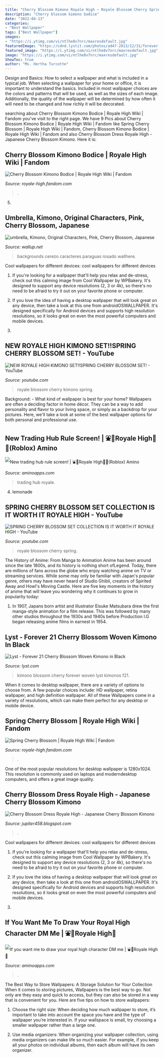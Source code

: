 ```yaml
---
title: "Cherry Blossom Kimono Royale High ~ Royale Blossom Cherry Spring"
description: "Cherry blossom kimono bodice"
date: "2022-04-13"
categories:
- "Best Wallpaper"
tags: ["Best Wallpaper"]
images:
- "https://i.ytimg.com/vi/ntlhe8v7nrc/maxresdefault.jpg"
featuredImage: "https://cdnd.lystit.com/photos/ad47-2013/12/31/forever-21-black-cherry-blossom-woven-kimono-product-1-16494247-2-958966507-normal.jpeg"
featured_image: "https://i.ytimg.com/vi/ntlhe8v7nrc/maxresdefault.jpg"
image: "https://i.ytimg.com/vi/ntlhe8v7nrc/maxresdefault.jpg"
ShowToc: true
author: "Ms. Hertha Turcotte"
---
```



Design and Basics: How to select a wallpaper and what is included in a typical job.
When selecting a wallpaper for your home or office, it is important to understand the basics. Included in most wallpaper choices are the colors and patterns that will be used, as well as the sizes of each image. Additionally, the quality of the wallpaper will be determined by how often it will need to be changed and how richly it will be decorated.

	

		
searching about Cherry Blossom Kimono Bodice | Royale High Wiki | Fandom you've visit to the right page. We have 9 Pics about Cherry Blossom Kimono Bodice | Royale High Wiki | Fandom like Spring Cherry Blossom | Royale High Wiki | Fandom, Cherry Blossom Kimono Bodice | Royale High Wiki | Fandom and also Cherry Blossom Dress Royale High - Japanese Cherry Blossom Kimono. Here it is:
		
    
## Cherry Blossom Kimono Bodice | Royale High Wiki | Fandom

<img loading=lazy src="https://vignette.wikia.nocookie.net/royale-high/images/9/9c/Cherry_Blossom_Kimono_Bodice.png/revision/latest/scale-to-width-down/310?cb=20200430215956" onerror="this.onerror=null;this.src='https://tse1.mm.bing.net/th?id=OIP.Y29tB3n8toFoIPjX6--XXgAAAA&amp;pid=15.1';" alt="Cherry Blossom Kimono Bodice | Royale High Wiki | Fandom">

_Source: royale-high.fandom.com_

>. 

	

5.

    
## Umbrella, Kimono, Original Characters, Pink, Cherry Blossom, Japanese

<img loading=lazy src="http://wallup.net/wp-content/uploads/2016/03/12/281323-umbrella-kimono-original_characters-pink-cherry_blossom-Japanese_clothes.jpg" onerror="this.onerror=null;this.src='https://tse2.mm.bing.net/th?id=OIP.xXVOUp8OVm3Tm_Wfz0CIgAHaFM&amp;pid=15.1';" alt="umbrella, Kimono, Original Characters, Pink, Cherry Blossom, Japanese">

_Source: wallup.net_

>backgrounds cerezo caracteres paraguas rosado wallhere. 

	

Cool wallpapers for different devices:
cool wallpapers for different devices 

1. If you're looking for a wallpaper that'll help you relax and de-stress, check out this calming image from Cool Wallpaper by WPBakery. It's designed to support any device resolutions (2, 3 or 4k), so there's no need to be afraid to try it out on your favorite phone or computer.

2. If you love the idea of having a desktop wallpaper that will look great on any device, then take a look at this one from androidOSWALLPAPER. It's designed specifically for Android devices and supports high resolution resolutions, so it looks great on even the most powerful computers and mobile devices.

3.

    
## NEW ROYALE HIGH KIMONO SET!!SPRING CHERRY BLOSSOM SET! - YouTube

<img loading=lazy src="https://i.ytimg.com/vi/0AKjxEzPiw4/maxresdefault.jpg" onerror="this.onerror=null;this.src='https://tse4.mm.bing.net/th?id=OIP.cTocF-qUT4kcyb6Rux2lxAHaEK&amp;pid=15.1';" alt="NEW ROYALE HIGH KIMONO SET!!SPRING CHERRY BLOSSOM SET! - YouTube">

_Source: youtube.com_

>royale blossom cherry kimono spring. 

	

Background: - What kind of wallpaper is best for your home?
Wallpapers are often a deciding factor in home décor. They can be a way to add personality and flavor to your living space, or simply as a backdrop for your pictures. Here, we'll take a look at some of the best wallpaper options for both personal and professional use.

    
## New Trading Hub Rule Screen! | ⛲🌸Royale High🌸⛲(Roblox) Amino

<img loading=lazy src="http://pm1.narvii.com/7606/8100b24a5f256f677232b15af5a376f697736b21r1-1536-2048v2_uhq.jpg" onerror="this.onerror=null;this.src='https://tse3.mm.bing.net/th?id=OIP.V6e1fjSUiBLMWxd3A71FKQHaJ4&amp;pid=15.1';" alt="New trading hub rule screen! | ⛲🌸Royale High🌸⛲(Roblox) Amino">

_Source: aminoapps.com_

>trading hub royale. 

	

4. lemonade 

    
## SPRING CHERRY BLOSSOM SET COLLECTION IS IT WORTH IT ROYALE HIGH - YouTube

<img loading=lazy src="https://i.ytimg.com/vi/ntlhe8v7nrc/maxresdefault.jpg" onerror="this.onerror=null;this.src='https://tse4.mm.bing.net/th?id=OIP.UWdoqnMA5b7oCWMPA77wfQHaEK&amp;pid=15.1';" alt="SPRING CHERRY BLOSSOM SET COLLECTION IS IT WORTH IT ROYALE HIGH - YouTube">

_Source: youtube.com_

>royale blossom cherry spring. 

	

The History of Anime: From Manga to Animation
Anime has been around since the late 1800s, and its history is nothing short ofLegend. Today, there are millions of fans across the globe who enjoy watching anime on TV or streaming services. While some may only be familiar with Japan's popular genre, others may have never heard of Studio Ghibli, creators of Spirited Away and Howl's Moving Castle. Here are five key moments in the history of anime that will leave you wondering why it continues to grow in popularity today:
1) In 1907, Japans born artist and illustrator Eisuke Matsubara drew the first manga-style animation for a film release. This was followed by many other studios throughout the 1930s and 1940s before Production I.G began releasing anime films in earnest in 1954.

    
## Lyst - Forever 21 Cherry Blossom Woven Kimono In Black

<img loading=lazy src="https://cdnd.lystit.com/photos/ad47-2013/12/31/forever-21-black-cherry-blossom-woven-kimono-product-1-16494247-2-958966507-normal.jpeg" onerror="this.onerror=null;this.src='https://tse2.mm.bing.net/th?id=OIP._AXBlO_FkDin09bZ8X203AHaK3&amp;pid=15.1';" alt="Lyst - Forever 21 Cherry Blossom Woven Kimono in Black">

_Source: lyst.com_

>kimono blossom cherry forever woven lyst kimonos f21. 

	

When it comes to desktop wallpaper, there are a variety of options to choose from. A few popular choices include: HD wallpaper, retina wallpaper, and high definition wallpaper. All of these Wallpapers come in a variety of resolutions, which can make them perfect for any desktop or mobile device. 

    
## Spring Cherry Blossom | Royale High Wiki | Fandom

<img loading=lazy src="https://static.wikia.nocookie.net/royale-high/images/f/fc/Spring_Cherry_Blossom.png/revision/latest?cb=20201013010836" onerror="this.onerror=null;this.src='https://tse1.mm.bing.net/th?id=OIP.jly7NHIjhE6Fm-PC_55nBwHaLd&amp;pid=15.1';" alt="Spring Cherry Blossom | Royale High Wiki | Fandom">

_Source: royale-high.fandom.com_

>. 

	

One of the most popular resolutions for desktop wallpaper is 1280x1024. This resolution is commonly used on laptops and moderndesktop computers, and offers a great image quality.

    
## Cherry Blossom Dress Royale High - Japanese Cherry Blossom Kimono

<img loading=lazy src="https://static.wikia.nocookie.net/6b93b953-6a71-4c82-becb-0c0248cf67f2" onerror="this.onerror=null;this.src='https://tse1.mm.bing.net/th?id=OIP.D2EknIL3ctbyMUpr7eHS3gAAAA&amp;pid=15.1';" alt="Cherry Blossom Dress Royale High - Japanese Cherry Blossom Kimono">

_Source: jupiter458.blogspot.com_

>. 

	

Cool wallpapers for different devices:
cool wallpapers for different devices 

1. If you're looking for a wallpaper that'll help you relax and de-stress, check out this calming image from Cool Wallpaper by WPBakery. It's designed to support any device resolutions (2, 3 or 4k), so there's no need to be afraid to try it out on your favorite phone or computer.

2. If you love the idea of having a desktop wallpaper that will look great on any device, then take a look at this one from androidOSWALLPAPER. It's designed specifically for Android devices and supports high resolution resolutions, so it looks great on even the most powerful computers and mobile devices.

3.

    
## If You Want Me To Draw Your Royal High Character DM Me | ⛲🌸Royale High🌸

<img loading=lazy src="https://pm1.narvii.com/7491/e21033de31b883fd1d7f8b2fdac09e034ce1a634r1-1024-1024v2_hq.jpg" onerror="this.onerror=null;this.src='https://tse4.mm.bing.net/th?id=OIP.NnJgFfeAyZWHPol1r-h80wHaHa&amp;pid=15.1';" alt="If you want me to draw your royal high character DM me | ⛲🌸Royale High🌸">

_Source: aminoapps.com_

>. 

	

The Best Way to Store Wallpapers: A Storage Solution for Your Collection
When it comes to storing pictures, Wallpapers is the best way to go. Not only are they easy and quick to access, but they can also be stored in a way that is convenient for you. Here are five tips on how to store wallpapers:
1) Choose the right size: When deciding how much wallpaper to store, it’s important to take into account the space you have and the type of wallpaper you’re interested in. If your wallspace is small, try choosing a smaller wallpaper rather than a large one.

2) Use media organizers: When organizing your wallpaper collection, using media organizers can make life so much easier. For example, if you keep all your photos on individual albums, then each album will have its own organizer.

